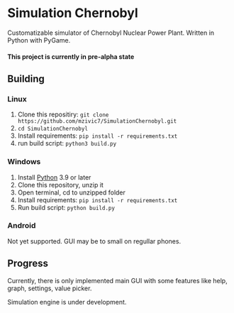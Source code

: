 # Simulation Chernobyl
Customatizable simulator of Chernobyl Nuclear Power Plant.
Written in Python with PyGame.
#### This project is currently in pre-alpha state

## Building
### Linux
1. Clone this repositiry: `git clone https://github.com/mzivic7/SimulationChernobyl.git`
2. `cd SimulationChernobyl`
3. Install requirements: `pip install -r requirements.txt`
4. run build script: `python3 build.py`
### Windows
1. Install [Python](https://www.python.org/) 3.9 or later
2. Clone this repository, unzip it
3. Open terminal, cd to unzipped folder
4. Install requirements: `pip install -r requirements.txt`
5. Run build script: `python build.py`
### Android
Not yet supported.
GUI may be to small on regullar phones.

## Progress
Currently, there is only implemented main GUI with some features like help, graph, settings, value picker. 

Simulation engine is under development.
